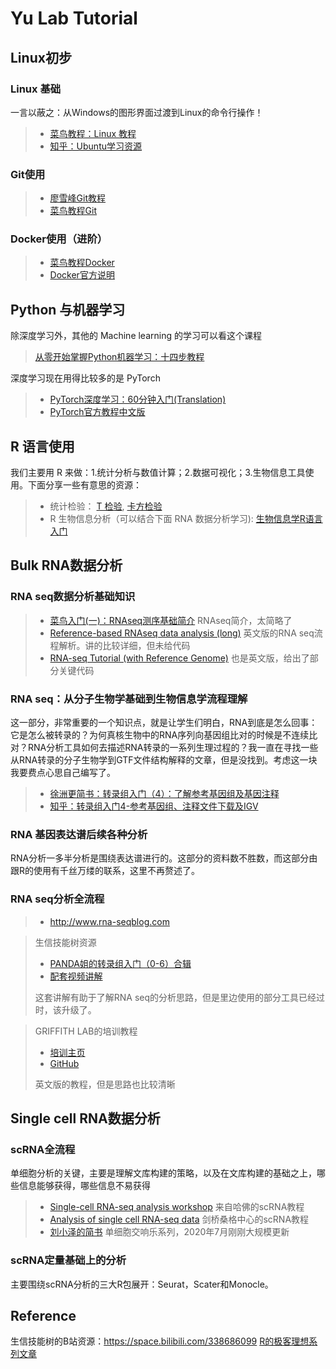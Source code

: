 # Yu Lab Tutorial 

## Linux初步

### Linux 基础
一言以蔽之：从Windows的图形界面过渡到Linux的命令行操作！
> * [菜鸟教程：Linux 教程](https://www.runoob.com/linux/linux-tutorial.html)
> * [知乎：Ubuntu学习资源](https://www.zhihu.com/question/19816319)

### Git使用
> * [廖雪峰Git教程](https://www.liaoxuefeng.com/wiki/896043488029600)
> * [菜鸟教程Git](https://www.runoob.com/git/git-tutorial.html)

### Docker使用（进阶）
> * [菜鸟教程Docker](https://www.runoob.com/docker/docker-tutorial.html)
> * [Docker官方说明](https://docs.docker.com)


## Python 与机器学习

除深度学习外，其他的 Machine learning 的学习可以看这个课程
>[从零开始掌握Python机器学习：十四步教程](https://zhuanlan.zhihu.com/p/25761248)

深度学习现在用得比较多的是 PyTorch

> * [PyTorch深度学习：60分钟入门(Translation)](https://zhuanlan.zhihu.com/p/25572330)
> * [PyTorch官方教程中文版](http://pytorch123.com/)

## R 语言使用
我们主要用 R 来做：1.统计分析与数值计算；2.数据可视化；3.生物信息工具使用。下面分享一些有意思的资源：
> * 统计检验： [T 检验](http://blog.fens.me/r-test-t/), [卡方检验](http://blog.fens.me/r-test-x2/)
> * R 生物信息分析（可以结合下面 RNA 数据分析学习): [生物信息学R语言入门](https://qiubio.com/new/book/)



## Bulk RNA数据分析

### RNA seq数据分析基础知识

> * [菜鸟入门(一)：RNAseq测序基础简介](http://www.biotrainee.com/thread-984-1-9.html) RNAseq简介，太简略了
> * [Reference-based RNAseq data analysis (long)](https://galaxyproject.github.io/training-material/topics/transcriptomics/tutorials/rb-rnaseq/tutorial.html) 英文版的RNA seq流程解析。讲的比较详细，但未给代码
> * [RNA-seq Tutorial (with Reference Genome)](https://bioinformatics.uconn.edu/resources-and-events/tutorials-2/rna-seq-tutorial-with-reference-genome/#) 也是英文版，给出了部分关键代码

### RNA seq：从分子生物学基础到生物信息学流程理解

这一部分，非常重要的一个知识点，就是让学生们明白，RNA到底是怎么回事：它是怎么被转录的？为何真核生物中的RNA序列向基因组比对的时候是不连续比对？RNA分析工具如何去描述RNA转录的一系列生理过程的？我一直在寻找一些从RNA转录的分子生物学到GTF文件结构解释的文章，但是没找到。考虑这一块我要费点心思自己编写了。
> * [徐洲更简书：转录组入门（4）：了解参考基因组及基因注释](https://www.jianshu.com/p/3e545b9a3c68)
> * [知乎：转录组入门4-参考基因组、注释文件下载及IGV](https://zhuanlan.zhihu.com/p/28126314)

### RNA 基因表达谱后续各种分析

RNA分析一多半分析是围绕表达谱进行的。这部分的资料数不胜数，而这部分由跟R的使用有千丝万缕的联系，这里不再赘述了。

### RNA seq分析全流程


> * http://www.rna-seqblog.com

> 生信技能树资源
> * [PANDA姐的转录组入门（0-6）合辑](http://www.biotrainee.com/thread-1966-1-1.html)
> * [配套视频讲解](https://mp.weixin.qq.com/s/lCMM31GQ6l8aAXFEZKHmcg?)
> 
> 这套讲解有助于了解RNA seq的分析思路，但是里边使用的部分工具已经过时，该升级了。

> GRIFFITH LAB的培训教程
> * [培训主页](https://rnabio.org/course/)
> * [GitHub](https://github.com/griffithlab/rnaseq_tutorial)
>
> 英文版的教程，但是思路也比较清晰

## Single cell RNA数据分析

### scRNA全流程

单细胞分析的关键，主要是理解文库构建的策略，以及在文库构建的基础之上，哪些信息能够获得，哪些信息不易获得

> * [Single-cell RNA-seq analysis workshop](https://github.com/hbctraining/scRNA-seq) 来自哈佛的scRNA教程
> * [Analysis of single cell RNA-seq data](https://scrnaseq-course.cog.sanger.ac.uk/website/index.html) 剑桥桑格中心的scRNA教程
> * [刘小泽的简书](https://www.jianshu.com/u/d7b77c171c15) 单细胞交响乐系列，2020年7月刚刚大规模更新

### scRNA定量基础上的分析

主要围绕scRNA分析的三大R包展开：Seurat，Scater和Monocle。

## Reference

生信技能树的B站资源：https://space.bilibili.com/338686099
[R的极客理想系列文章](http://blog.fens.me/series-r/)

